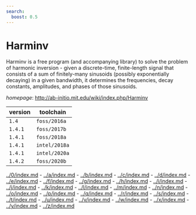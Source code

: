 ```yaml
---
search:
  boost: 0.5
---
```

# Harminv

Harminv is a free program (and accompanying library) to solve the problem of harmonic inversion -  given a discrete-time, finite-length signal that consists of a sum of finitely-many sinusoids (possibly exponentially  decaying) in a given bandwidth, it determines the frequencies, decay constants, amplitudes, and phases of those  sinusoids.

*homepage*: <http://ab-initio.mit.edu/wiki/index.php/Harminv>

version | toolchain
--------|----------
``1.4`` | ``foss/2016a``
``1.4.1`` | ``foss/2017b``
``1.4.1`` | ``foss/2018a``
``1.4.1`` | ``intel/2018a``
``1.4.1`` | ``intel/2020a``
``1.4.2`` | ``foss/2020b``

[../0/index.md](0) - [../a/index.md](a) - [../b/index.md](b) - [../c/index.md](c) - [../d/index.md](d) - [../e/index.md](e) - [../f/index.md](f) - [../g/index.md](g) - [../h/index.md](h) - [../i/index.md](i) - [../j/index.md](j) - [../k/index.md](k) - [../l/index.md](l) - [../m/index.md](m) - [../n/index.md](n) - [../o/index.md](o) - [../p/index.md](p) - [../q/index.md](q) - [../r/index.md](r) - [../s/index.md](s) - [../t/index.md](t) - [../u/index.md](u) - [../v/index.md](v) - [../w/index.md](w) - [../x/index.md](x) - [../y/index.md](y) - [../z/index.md](z)

